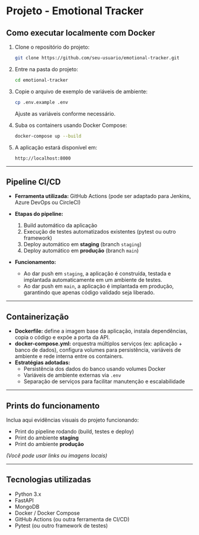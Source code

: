 
# Projeto - Emotional Tracker

## Como executar localmente com Docker

1. Clone o repositório do projeto:  
   ```bash
   git clone https://github.com/seu-usuario/emotional-tracker.git
   ```  

2. Entre na pasta do projeto:  
   ```bash
   cd emotional-tracker
   ```  

3. Copie o arquivo de exemplo de variáveis de ambiente:  
   ```bash
   cp .env.example .env
   ```  
   Ajuste as variáveis conforme necessário.

4. Suba os containers usando Docker Compose:  
   ```bash
   docker-compose up --build
   ```  

5. A aplicação estará disponível em:  
   ```
   http://localhost:8000
   ```

---

## Pipeline CI/CD

- **Ferramenta utilizada:** GitHub Actions (pode ser adaptado para Jenkins, Azure DevOps ou CircleCI)  
- **Etapas do pipeline:**  
  1. Build automático da aplicação  
  2. Execução de testes automatizados existentes (pytest ou outro framework)  
  3. Deploy automático em **staging** (branch `staging`)  
  4. Deploy automático em **produção** (branch `main`)  

- **Funcionamento:**  
  - Ao dar push em `staging`, a aplicação é construída, testada e implantada automaticamente em um ambiente de testes.  
  - Ao dar push em `main`, a aplicação é implantada em produção, garantindo que apenas código validado seja liberado.  

---

## Containerização

- **Dockerfile:** define a imagem base da aplicação, instala dependências, copia o código e expõe a porta da API.  
- **docker-compose.yml:** orquestra múltiplos serviços (ex: aplicação + banco de dados), configura volumes para persistência, variáveis de ambiente e rede interna entre os containers.  
- **Estratégias adotadas:**  
  - Persistência dos dados do banco usando volumes Docker  
  - Variáveis de ambiente externas via `.env`  
  - Separação de serviços para facilitar manutenção e escalabilidade  

---

## Prints do funcionamento

Inclua aqui evidências visuais do projeto funcionando:  
- Print do pipeline rodando (build, testes e deploy)  
- Print do ambiente **staging**  
- Print do ambiente **produção**  

*(Você pode usar links ou imagens locais)*

---

## Tecnologias utilizadas

- Python 3.x  
- FastAPI  
- MongoDB  
- Docker / Docker Compose  
- GitHub Actions (ou outra ferramenta de CI/CD)  
- Pytest (ou outro framework de testes)  
